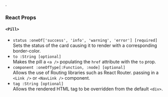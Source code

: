 .
### React Props

#### `<Pill>`
* `status :oneOf['success', 'info', 'warning', 'error'] [required]`  
Sets the status of the card causing it to render with a corresponding border-color.
* `to :String [optional]`  
Makes the pill a `<a />` populating the `href` attribute with the `to` prop.
* `component :oneOfType[:Function, :node] [optional]`    
Allows the use of Routing libraries such as React Router. passing in a `<Link />` or `<NavLink />` component.
* `tag :String [optional]`  
Allows the rendered HTML tag to be overridden from the default `<div>`.
